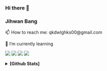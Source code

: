 ### Hi there 👋
### Jihwan Bang
<p>📫 How to reach me: qkdwlghks00@gmail.com</p>
<p>🌱 I’m currently learning</p>
<p>
  <img src="https://img.shields.io/badge/Python-3766AB?style=flat-square&logo=Python&logoColor=white"/>
  <img src="https://img.shields.io/badge/Django-006400?style=flat-square&logo=Django&logoColor=white"/>
  <img src="https://img.shields.io/badge/JavaScript-F7DF1E?style=flat-square&logo=JavaScript&logoColor=white"/>
<img src="https://img.shields.io/badge/Vue.js-4FC08D?style=flat-square&logo=Vue.js&logoColor=white"/>
  
</p>


<details>
  <summary> <b> [Github Stats]  </b> </summary>

[![Anurag's GitHub stats](https://github-readme-stats.vercel.app/api?username=jihwan0123&theme=material-palenight&show_icons=true)](https://github.com/anuraghazra/github-readme-stats)<br>
[![Top Langs](https://github-readme-stats.vercel.app/api/top-langs/?username=jihwan0123&theme=material-palenight&layout=compact)](https://github.com/anuraghazra/github-readme-stats)

</details>

<!--
**jihwan0123/jihwan0123** is a ✨ _special_ ✨ repository because its `README.md` (this file) appears on your GitHub profile.

Here are some ideas to get you started:

- 🔭 I’m currently working on ...
- 🌱 I’m currently learning ...
- 👯 I’m looking to collaborate on ...
- 🤔 I’m looking for help with ...
- 💬 Ask me about ...
- 📫 How to reach me: ...
- 😄 Pronouns: ...
- ⚡ Fun fact: ...
-->
